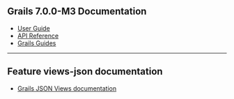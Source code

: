 ## Grails 7.0.0-M3 Documentation

- [User Guide](https://docs.grails.org/7.0.0-M3/guide/index.html)
- [API Reference](https://docs.grails.org/7.0.0-M3/api/index.html)
- [Grails Guides](https://guides.grails.org/index.html)
---

## Feature views-json documentation

- [Grails JSON Views documentation](https://views.grails.org/)

